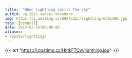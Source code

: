 ```yaml
---
title:  "When lightning splits the sky"
authid: ug-2021-sakshi-khandare
img: https://i.postimg.cc/BQGfxZpc/lightning-640x480.jpg
tags: [rangoli]
date: 2023-03-25T06:00:00
aliases:
- /posts/lightning/
---
```



{{< art "https://i.postimg.cc/HktkFTQw/lightning.jpg" >}}
